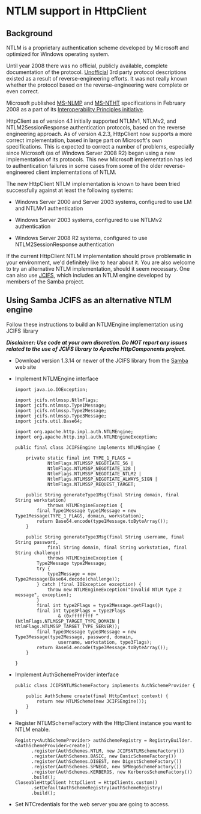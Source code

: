 <!--
    Licensed to the Apache Software Foundation (ASF) under one
    or more contributor license agreements.  See the NOTICE file
    distributed with this work for additional information
    regarding copyright ownership.  The ASF licenses this file
    to you under the Apache License, Version 2.0 (the
    "License"); you may not use this file except in compliance
    with the License.  You may obtain a copy of the License at

      http://www.apache.org/licenses/LICENSE-2.0

    Unless required by applicable law or agreed to in writing,
    software distributed under the License is distributed on an
    "AS IS" BASIS, WITHOUT WARRANTIES OR CONDITIONS OF ANY
    KIND, either express or implied.  See the License for the
    specific language governing permissions and limitations
    under the License.
-->

NTLM support in HttpClient
==========================

Background
----------

NTLM is a proprietary authentication scheme developed by Microsoft and optimized for Windows operating system.

Until year 2008 there was no official, publicly available, complete documentation of the
protocol. [Unofficial](https://davenport.sourceforge.net/ntlm.html) 3rd party protocol descriptions existed as a result
of reverse-engineering efforts. It was not really known whether the protocol based on the reverse-engineering were
complete or even correct.

Microsoft
published [MS-NLMP](https://download.microsoft.com/download/a/e/6/ae6e4142-aa58-45c6-8dcf-a657e5900cd3/%5BMS-NLMP%5D.pdf)
and [MS-NTHT](https://download.microsoft.com/download/a/e/6/ae6e4142-aa58-45c6-8dcf-a657e5900cd3/%5BMS-NTHT%5D.pdf)
specifications in February 2008 as a part of its
[Interoperability Principles initiative](https://www.microsoft.com/interop/principles/default.mspx).

HttpClient as of version 4.1 initially supported NTLMv1, NTLMv2, and NTLM2SessionResponse authentication protocols,
based on the reverse engineering approach. As of version 4.2.3, HttpClient now supports a more correct implementation,
based in large part on Microsoft's own specifications. This is expected to correct a number of problems, especially
since Microsoft (as of Windows Server 2008 R2) began using a new implementation of its protocols. This new Microsoft
implementation has led to authentication failures in some cases from some of the older reverse-engineered client
implementations of NTLM.

The new HttpClient NTLM implementation is known to have been tried successfully against at least the following systems:

* Windows Server 2000 and Server 2003 systems, configured to use LM and NTLMv1 authentication

* Windows Server 2003 systems, configured to use NTLMv2 authentication

* Windows Server 2008 R2 systems, configured to use NTLM2SessionResponse authentication

If the current HttpClient NTLM implementation should prove problematic in your environment, we'd definitely like to hear
about it. You are also welcome to try an alternative NTLM implementation, should it seem necessary. One can also
use [JCIFS](https://jcifs.samba.org/), which includes an NTLM engine developed by members of the Samba project.

Using Samba JCIFS as an alternative NTLM engine
-----------------------------------------------

Follow these instructions to build an NTLMEngine implementation using JCIFS library

***Disclaimer: Use code at your own discretion. Do NOT report any issues related to the use of JCIFS library to Apache
HttpComponents project***.

* Download version 1.3.14 or newer of the JCIFS library from the [Samba](https://jcifs.samba.org/) web site

* Implement NTLMEngine interface

  ```
  import java.io.IOException;
  
  import jcifs.ntlmssp.NtlmFlags;
  import jcifs.ntlmssp.Type1Message;
  import jcifs.ntlmssp.Type2Message;
  import jcifs.ntlmssp.Type3Message;
  import jcifs.util.Base64;
  
  import org.apache.http.impl.auth.NTLMEngine;
  import org.apache.http.impl.auth.NTLMEngineException;
  
  public final class JCIFSEngine implements NTLMEngine {
  
      private static final int TYPE_1_FLAGS = 
              NtlmFlags.NTLMSSP_NEGOTIATE_56 | 
              NtlmFlags.NTLMSSP_NEGOTIATE_128 | 
              NtlmFlags.NTLMSSP_NEGOTIATE_NTLM2 | 
              NtlmFlags.NTLMSSP_NEGOTIATE_ALWAYS_SIGN | 
              NtlmFlags.NTLMSSP_REQUEST_TARGET;
  
      public String generateType1Msg(final String domain, final String workstation)
              throws NTLMEngineException {
          final Type1Message type1Message = new Type1Message(TYPE_1_FLAGS, domain, workstation);
          return Base64.encode(type1Message.toByteArray());
      }
  
      public String generateType3Msg(final String username, final String password,
              final String domain, final String workstation, final String challenge)
              throws NTLMEngineException {
          Type2Message type2Message;
          try {
              type2Message = new Type2Message(Base64.decode(challenge));
          } catch (final IOException exception) {
              throw new NTLMEngineException("Invalid NTLM type 2 message", exception);
          }
          final int type2Flags = type2Message.getFlags();
          final int type3Flags = type2Flags
                  & (0xffffffff ^ (NtlmFlags.NTLMSSP_TARGET_TYPE_DOMAIN | NtlmFlags.NTLMSSP_TARGET_TYPE_SERVER));
          final Type3Message type3Message = new Type3Message(type2Message, password, domain,
                  username, workstation, type3Flags);
          return Base64.encode(type3Message.toByteArray());
      }
  
  }
  ```

* Implement AuthSchemeProvider interface

  ```
  public class JCIFSNTLMSchemeFactory implements AuthSchemeProvider {
  
      public AuthScheme create(final HttpContext context) {
          return new NTLMScheme(new JCIFSEngine());
      }
  }
  ```

* Register NTLMSchemeFactory with the HttpClient instance you want to NTLM enable.

  ```
  Registry<AuthSchemeProvider> authSchemeRegistry = RegistryBuilder.<AuthSchemeProvider>create()
        .register(AuthSchemes.NTLM, new JCIFSNTLMSchemeFactory())
        .register(AuthSchemes.BASIC, new BasicSchemeFactory())
        .register(AuthSchemes.DIGEST, new DigestSchemeFactory())
        .register(AuthSchemes.SPNEGO, new SPNegoSchemeFactory())
        .register(AuthSchemes.KERBEROS, new KerberosSchemeFactory())
        .build();
  CloseableHttpClient httpClient = HttpClients.custom()
        .setDefaultAuthSchemeRegistry(authSchemeRegistry)
        .build();
  ```

* Set NTCredentials for the web server you are going to access.


